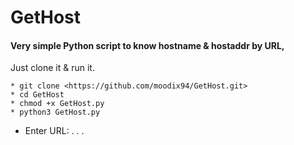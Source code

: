 # GetHost

#### Very simple Python script to know hostname & hostaddr by URL,  
Just clone it & run it.
>
    * git clone <https://github.com/moodix94/GetHost.git>
    * cd GetHost
    * chmod +x GetHost.py
    * python3 GetHost.py
>
* Enter URL: . . .
